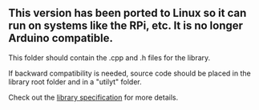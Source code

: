 ## This version has been ported to Linux so it can run on systems like the RPi, etc.  It is no longer Arduino compatible.

This folder should contain the .cpp and .h files for the library. 

If backward compatibility is needed, source code should be placed in the library root folder and in a "utilyt" folder. 

Check out the [library specification](https://github.com/arduino/Arduino/wiki/Arduino-IDE-1.5:-Library-specification) for more details. 